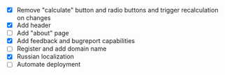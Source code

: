 - [X] Remove "calculate" button and radio buttons and trigger recalculation on changes
- [X] Add header
- [ ] Add "about" page
- [X] Add feedback and bugreport capabilities
- [ ] Register and add domain name  
- [X] Russian localization
- [ ] Automate deployment 
